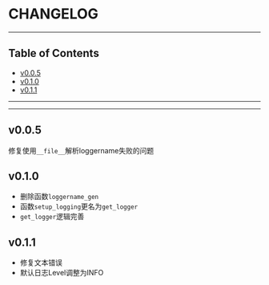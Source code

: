 # CHANGELOG

<!-- File: CHANGELOG.md -->
<!-- Author: YJ -->
<!-- Email: yj1516268@outlook.com -->
<!-- Created Time: 2022-08-29 14:33:35 -->

---

## Table of Contents

<!-- vim-markdown-toc GFM -->

* [v0.0.5](#v005)
* [v0.1.0](#v010)
* [v0.1.1](#v011)

<!-- vim-markdown-toc -->

---

<!-- Object info -->

---

## v0.0.5

修复使用`__file__`解析loggername失败的问题

## v0.1.0

- 删除函数`loggername_gen`
- 函数`setup_logging`更名为`get_logger`
- `get_logger`逻辑完善

## v0.1.1

- 修复文本错误
- 默认日志Level调整为INFO
